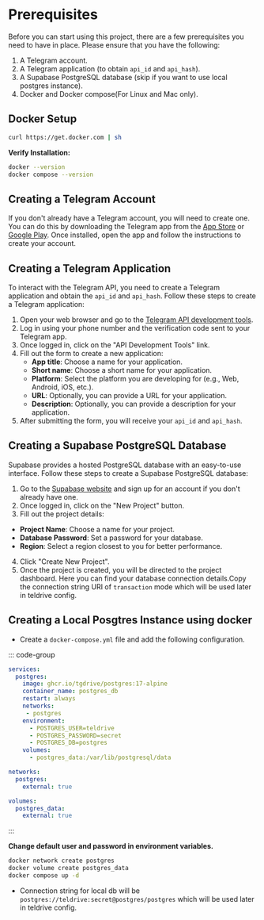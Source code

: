 # Prerequisites

Before you can start using this project, there are a few prerequisites you need to have in place. Please ensure that you have the following:

1. A Telegram account.
2. A Telegram application (to obtain `api_id` and `api_hash`).
3. A Supabase PostgreSQL database (skip if you want to use local postgres instance).
4. Docker and Docker compose(For Linux and Mac only).

## Docker Setup

```sh
curl https://get.docker.com | sh
```
**Verify Installation:**
```sh
docker --version
docker compose --version
```

## Creating a Telegram Account

If you don't already have a Telegram account, you will need to create one. You can do this by downloading the Telegram app from the [App Store](https://apps.apple.com/us/app/telegram-messenger/id686449807) or [Google Play](https://play.google.com/store/apps/details?id=org.telegram.messenger&hl=en). Once installed, open the app and follow the instructions to create your account.

## Creating a Telegram Application

To interact with the Telegram API, you need to create a Telegram application and obtain the `api_id` and `api_hash`. Follow these steps to create a Telegram application:

1. Open your web browser and go to the [Telegram API development tools](https://my.telegram.org).
2. Log in using your phone number and the verification code sent to your Telegram app.
3. Once logged in, click on the "API Development Tools" link.
4. Fill out the form to create a new application:
   - **App title**: Choose a name for your application.
   - **Short name**: Choose a short name for your application.
   - **Platform**: Select the platform you are developing for (e.g., Web, Android, iOS, etc.).
   - **URL**: Optionally, you can provide a URL for your application.
   - **Description**: Optionally, you can provide a description for your application.
5. After submitting the form, you will receive your `api_id` and `api_hash`.

## Creating a Supabase PostgreSQL Database

Supabase provides a hosted PostgreSQL database with an easy-to-use interface. Follow these steps to create a Supabase PostgreSQL database:

1. Go to the [Supabase website](https://supabase.io) and sign up for an account if you don't already have one.
2. Once logged in, click on the "New Project" button.
3. Fill out the project details:
- **Project Name**: Choose a name for your project.
- **Database Password**: Set a password for your database.
- **Region**: Select a region closest to you for better performance.
4. Click "Create New Project".
5. Once the project is created, you will be directed to the project dashboard. Here you can find your database connection details.Copy the connection string URI of `transaction` mode  which will be used later in teldrive config.


## Creating a Local Posgtres Instance using docker

- Create a `docker-compose.yml` file and add the following configuration.

::: code-group

```yml [docker-compose.yml]
services:
  postgres:
    image: ghcr.io/tgdrive/postgres:17-alpine
    container_name: postgres_db
    restart: always
    networks:
     - postgres
    environment:
      - POSTGRES_USER=teldrive
      - POSTGRES_PASSWORD=secret
      - POSTGRES_DB=postgres
    volumes:
      - postgres_data:/var/lib/postgresql/data

networks:
  postgres:                                 
    external: true

volumes:
  postgres_data:
    external: true
```
:::

**Change default user and password in environment variables.**

```sh
docker network create postgres
docker volume create postgres_data
docker compose up -d
```
- Connection string for local db will be `postgres://teldrive:secret@postgres/postgres` which will be used later in teldrive config.